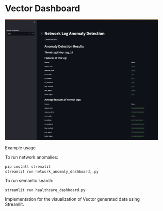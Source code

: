 # Vector Dashboard

![Dashboard Image](streamlit.png)

Example usage

To run network anomalies: 

```
pip install stremalit
streamlit run network_anomaly_dashboard,.py
```

To run semantic search:

```
streamlit run healthcare_dashboard.py
```

Implementation for the visualization of Vector generated data using Streamlit.
